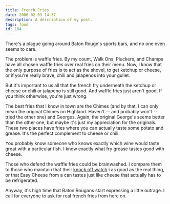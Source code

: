 ```yaml
---
title: French Fries
date: 2006-02-03 14:37
description: A description of my post.
tags: food
id: 184
---
```

There's a plague going around Baton Rouge's sports bars, and no one even seems to care.

The problem is waffle fries.  By my count, Walk Ons, Pluckers, and Champs have all chosen waffle fries over real fries on their menu.  Now, I know that the only purpose of fries is to act as the shovel, to get ketchup or cheese, or if you're really brave, chili and jalapenos into your gullet.

But it's important to us all that the french fry underneath the ketchup or cheese or chili or jalapeno is still good.  And waffle fries just aren't good.  If you think otherwise, you're just wrong.

The best fries that I know in town are the Chimes (and by that, I can only mean the original Chimes on Highland.  Haven't -- and probably won't -- tried the other one) and Georges.  Again, the original George's seems better than the other one, but maybe it's just my appreciation for the originals.  These two places have fries where you can actually taste some potato and grease.  It's the perfect complement to cheese or chili.  

You probably know someone who knows exactly which wine would taste great with a particular fish.  I know exactly what fry grease tastes good with cheese.

Those who defend the waffle fries could be brainwashed.  I compare them to those who maintain that their <a href="http://theskinnyonbenny.com/blog2/archives/108">knock off watch</a> i as good as the real thing, or that Easy Cheese from a can tastes just like cheese that actually has to be refrigerated.

Anyway, it's high time that Baton Rougans start expressing a little outrage.  I call for everyone to ask for real french fries from here on.